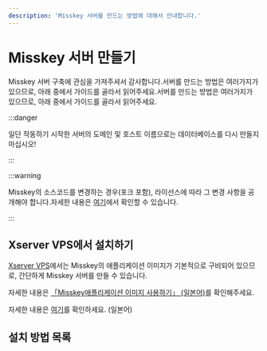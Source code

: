 ```yaml
---
description: 'Misskey 서버를 만드는 방법에 대해서 안내합니다.'
---
```


# Misskey 서버 만들기

Misskey 서버 구축에 관심을 가져주셔서 감사합니다.서버를 만드는 방법은 여러가지가 있으므로, 아래 중에서 가이드를 골라서 읽어주세요.서버를 만드는 방법은 여러가지가 있으므로, 아래 중에서 가이드를 골라서 읽어주세요.

:::danger

일단 작동하기 시작한 서버의 도메인 및 호스트 이름으로는 데이터베이스를 다시 만들지 마십시오!

:::

:::warning

Misskey의 소스코드를 변경하는 경우(포크 포함), 라이선스에 따라 그 변경 사항을 공개해야 합니다.자세한 내용은 [여기](/docs/for-admin/install/resources/forking/)에서 확인할 수 있습니다.

:::

## Xserver VPS에서 설치하기

[Xserver VPS](https://vps.xserver.ne.jp/)에서는 Misskey의 애플리케이션 이미지가 기본적으로 구비되어 있으므로, 간단하게 Misskey 서버를 만들 수 있습니다.

자세한 내용은 [「Misskey애플리케이션 이미지 사용하기」 (일본어)](https://vps.xserver.ne.jp/support/manual/man_server_app_use_misskey.php)를 확인해주세요.

자세한 내용은 [여기](https://sns.xserver.ne.jp/misskey.php)를 확인하세요. (일본어)

## 설치 방법 목록

<MkIndex />
